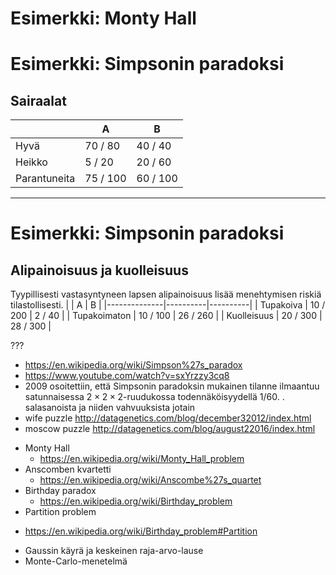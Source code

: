 # Esimerkki: Monty Hall

# Esimerkki: Simpsonin paradoksi
## Sairaalat
|              | A        | B        |
|--------------|----------|----------|
| Hyvä         | 70 / 80  | 40 / 40  |
| Heikko       | 5 / 20   | 20 / 60  |
| Parantuneita | 75 / 100 | 60 / 100 |
---
# Esimerkki: Simpsonin paradoksi
## Alipainoisuus ja kuolleisuus
Tyypillisesti vastasyntyneen lapsen alipainoisuus lisää menehtymisen riskiä tilastollisesti.
|              | A        | B        |
|--------------|----------|----------|
| Tupakoiva    | 10 / 200 | 2 / 40   |
| Tupakoimaton | 10 / 100 | 26 / 260 |
| Kuolleisuus  | 20 / 300 | 28 / 300 |

???
 - https://en.wikipedia.org/wiki/Simpson%27s_paradox
 - https://www.youtube.com/watch?v=sxYrzzy3cq8
 - 2009 osoitettiin, että Simpsonin paradoksin mukainen tilanne ilmaantuu satunnaisessa $2\times 2\times 2$-ruudukossa todennäköisyydellä $1 / 60$.
 . salasanoista ja niiden vahvuuksista jotain
 - wife puzzle http://datagenetics.com/blog/december32012/index.html
 - moscow puzzle http://datagenetics.com/blog/august22016/index.html


* Monty Hall
  - https://en.wikipedia.org/wiki/Monty_Hall_problem
* Anscomben kvartetti
  - https://en.wikipedia.org/wiki/Anscombe%27s_quartet
* Birthday paradox
  - https://en.wikipedia.org/wiki/Birthday_problem
* Partition problem
 - https://en.wikipedia.org/wiki/Birthday_problem#Partition
* Gaussin käyrä ja keskeinen raja-arvo-lause
* Monte-Carlo-menetelmä
